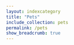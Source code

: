 ```yaml
---
layout: indexcategory
title: "Pets"
include_collection: pets
permalink: /pets
show_breadcrumb: true
---
```

